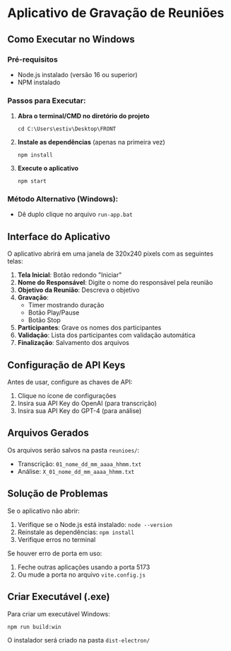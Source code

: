 # Aplicativo de Gravação de Reuniões

## Como Executar no Windows

### Pré-requisitos
- Node.js instalado (versão 16 ou superior)
- NPM instalado

### Passos para Executar:

1. **Abra o terminal/CMD no diretório do projeto**
   ```
   cd C:\Users\estiv\Desktop\FRONT
   ```

2. **Instale as dependências** (apenas na primeira vez)
   ```
   npm install
   ```

3. **Execute o aplicativo**
   ```
   npm start
   ```

### Método Alternativo (Windows):
- Dê duplo clique no arquivo `run-app.bat`

## Interface do Aplicativo

O aplicativo abrirá em uma janela de 320x240 pixels com as seguintes telas:

1. **Tela Inicial**: Botão redondo "Iniciar"
2. **Nome do Responsável**: Digite o nome do responsável pela reunião
3. **Objetivo da Reunião**: Descreva o objetivo
4. **Gravação**: 
   - Timer mostrando duração
   - Botão Play/Pause
   - Botão Stop
5. **Participantes**: Grave os nomes dos participantes
6. **Validação**: Lista dos participantes com validação automática
7. **Finalização**: Salvamento dos arquivos

## Configuração de API Keys

Antes de usar, configure as chaves de API:
1. Clique no ícone de configurações
2. Insira sua API Key do OpenAI (para transcrição)
3. Insira sua API Key do GPT-4 (para análise)

## Arquivos Gerados

Os arquivos serão salvos na pasta `reunioes/`:
- Transcrição: `01_nome_dd_mm_aaaa_hhmm.txt`
- Análise: `X_01_nome_dd_mm_aaaa_hhmm.txt`

## Solução de Problemas

Se o aplicativo não abrir:
1. Verifique se o Node.js está instalado: `node --version`
2. Reinstale as dependências: `npm install`
3. Verifique erros no terminal

Se houver erro de porta em uso:
1. Feche outras aplicações usando a porta 5173
2. Ou mude a porta no arquivo `vite.config.js`

## Criar Executável (.exe)

Para criar um executável Windows:
```
npm run build:win
```

O instalador será criado na pasta `dist-electron/`